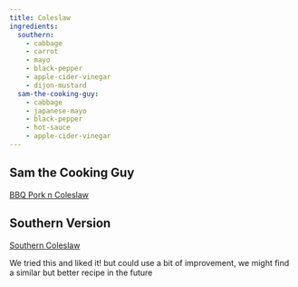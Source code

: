 ```yaml
---
title: Coleslaw
ingredients:
  southern:
    - cabbage
    - carrot
    - mayo
    - black-pepper
    - apple-cider-vinegar
    - dijon-mustard
  sam-the-cooking-guy:
    - cabbage
    - japanese-mayo
    - black-pepper
    - hot-sauce
    - apple-cider-vinegar
---
```


## Sam the Cooking Guy

[BBQ Pork n Coleslaw](https://www.youtube.com/watch?v=syzKfSZiKEA)

## Southern Version

[Southern Coleslaw](https://www.youtube.com/shorts/oJLyWOccaew)

We tried this and liked it! but could use a bit of improvement, we might find a similar but better recipe in the future
